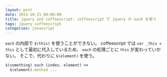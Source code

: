 ```yaml
---
layout: post
date: 2013-10-21 00:00:00
title: jquery and coffeescript: coffeescript で jquery の each を使う
tags: jquery coffeescript
categories: javascript
---
```


`each` の内部で `$(this)` を使うことができない。
coffeescript では `var _this = this` として最初に代入しているため、
`each` の処理ごとに `this` が変わっていかない。
そこで、代わりに `$(element)` を使う。

```js
$(something).each (index, element) =>
  $(element).method ...
```

